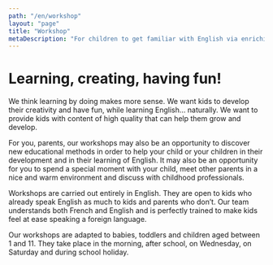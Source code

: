 ```yaml
---
path: "/en/workshop"
layout: "page"
title: "Workshop"
metaDescription: "For children to get familiar with English via enriching activities from their youngest age"
---
```


# Learning, creating, having fun!

We think learning by doing makes more sense. We want kids to develop their creativity and have fun, while learning English… naturally. We want to provide kids with content of high quality that can help them grow and develop.  

For you, parents, our workshops may also be an opportunity to discover new educational methods in order to help your child or your children in their development and in their learning of English. It may also be an opportunity for you to spend a special moment with your child, meet other parents in a nice and warm environment and discuss with childhood professionals. 

Workshops are carried out entirely in English. They are open to kids who already speak English as much to kids and parents who don’t. Our team understands both French and English and is perfectly trained to make kids feel at ease speaking a foreign language. 

Our workshops are adapted to babies, toddlers and children aged between 1 and 11. They take place in the morning, after school, on Wednesday, on Saturday and during school holiday. 
